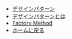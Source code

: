 * [デザインパターン](design-pattern/)
* [デザインパターンとは](design-pattern/intro.md)
* [Factory Method](/design-pattern/factory-pattern.md)
* [ホームに戻る](/)